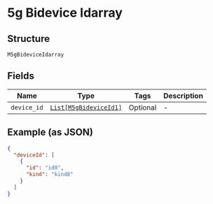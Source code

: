 
# 5g Bidevice Idarray

## Structure

`M5gBideviceIdarray`

## Fields

| Name | Type | Tags | Description |
|  --- | --- | --- | --- |
| `device_id` | [`List[M5gBideviceId1]`](../../doc/models/5g-bidevice-id-1.md) | Optional | - |

## Example (as JSON)

```json
{
  "deviceId": [
    {
      "id": "id0",
      "kind": "kind8"
    }
  ]
}
```

